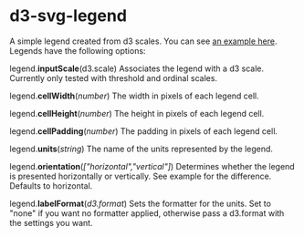 d3-svg-legend
=============

A simple legend created from d3 scales. You can see [an example here](http://bl.ocks.org/emeeks/8855733967174fe4b1b4). Legends have the following options:

legend.**inputScale**(d3.scale)
Associates the legend with a d3 scale. Currently only tested with threshold and ordinal scales.

legend.**cellWidth**(*number*)
The width in pixels of each legend cell.

legend.**cellHeight**(*number*)
The height in pixels of each legend cell.

legend.**cellPadding**(*number*)
The padding in pixels of each legend cell.

legend.**units**(*string*)
The name of the units represented by the legend.

legend.**orientation**(*["horizontal","vertical"]*)
Determines whether the legend is presented horizontally or vertically. See example for the difference. Defaults to horizontal.

legend.**labelFormat**(*d3.format*)
Sets the formatter for the units. Set to "none" if you want no formatter applied, otherwise pass a d3.format with the settings you want.



